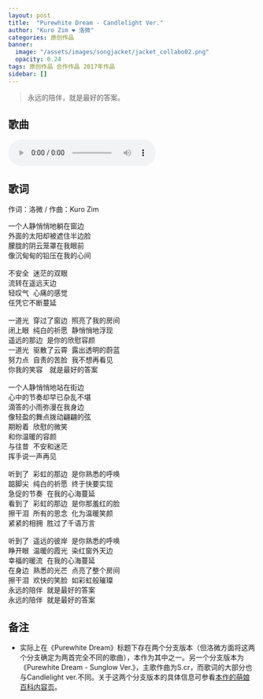 ```yaml
---
layout: post
title:  "Purewhite Dream - Candlelight Ver."
author: "Kuro Zim ❤ 洛微"
categories: 原创作品
banner: 
  image: "/assets/images/songjacket/jacket_collabo02.png"
  opacity: 0.24
tags: 原创作品 合作作品 2017年作品
sidebar: []
---
```


>  永远的陪伴，就是最好的答案。

## 歌曲

<audio controls>
	<source src="/assets/audio/collab02.mp3" type="audio/mp3">
</audio>

## 歌词

作词：洛微 / 作曲：Kuro Zim


<pre>
一个人静悄悄地躺在窗边
外面的太阳却被遮住半边脸
朦胧的阴云笼罩在我眼前
像沉甸甸的铅压在我的心间

不安全 迷茫的双眼
流转在遥远天边
轻叹气 心痛的感觉
任凭它不断蔓延

一道光 穿过了窗边 照亮了我的房间
闭上眼 纯白的祈愿 静悄悄地浮现
遥远的那边 是你的欣慰容颜
一道光 驱散了云霄 露出透明的蔚蓝
努力点 自责的苦脸 我不想再看见
你我的笑容　就是最好的答案

一个人静悄悄地站在街边
心中的节奏却早已杂乱不堪
滴答的小雨弥漫在我身边
像轻盈的舞点拨动翩翩的弦
期盼着 欣慰的微笑
和你温暖的容颜
与往昔 不安和迷茫
挥手说一声再见

听到了 彩虹的那边 是你熟悉的呼唤
踮脚尖 纯白的祈愿 终于快要实现
急促的节奏 在我的心海蔓延
看到了 彩虹的那边 是你那羞红的脸
擦干泪 所有的思念 化为温暖笑颜
紧紧的相拥 胜过了千语万言

听到了 遥远的彼岸 是你熟悉的呼唤
睁开眼 温暖的霞光 染红窗外天边
幸福的暖流 在我的心海蔓延
在身边 熟悉的光芒 点亮了整个房间
擦干泪 欢快的笑脸 如彩虹般璀璨
永远的陪伴 就是最好的答案
永远的陪伴 就是最好的答案
</pre>

## 备注

* 实际上在《Purewhite Dream》标题下存在两个分支版本（但洛微方面将这两个分支确定为两首完全不同的歌曲），本作为其中之一。另一个分支版本为《Purewhite Dream - Sunglow Ver.》，主歌作曲为S.cr，而歌词的大部分也与Candlelight ver.不同。关于这两个分支版本的具体信息可参看[本作的萌娘百科内容页](https://zh.moegirl.org.cn/Purewhite_Dream)。